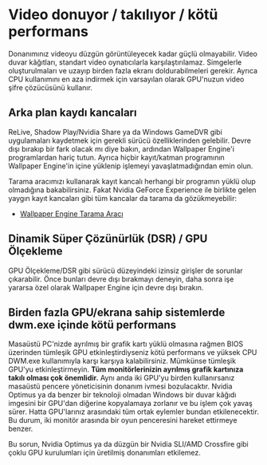 # Video donuyor / takılıyor / kötü performans

Donanımınız videoyu düzgün görüntüleyecek kadar güçlü olmayabilir. Video duvar kâğıtları, standart video oynatıcılarla karşılaştırılamaz. Simgelerle oluşturulmaları ve uzayıp birden fazla ekranı doldurabilmeleri gerekir. Ayrıca CPU kullanımını en aza indirmek için varsayılan olarak GPU'nuzun video şifre çözücüsünü kullanır.

## Arka plan kaydı kancaları
ReLive, Shadow Play/Nvidia Share ya da Windows GameDVR gibi uygulamaları kaydetmek için gerekli sürücü özelliklerinden gelebilir. Devre dışı bırakıp bir fark olacak mı diye bakın, ardından Wallpaper Engine'i programlardan hariç tutun. Ayrıca hiçbir kayıt/katman programının Wallpaper Engine'in içine yüklenip işlemeyi yavaşlatmadığından emin olun.

Tarama aracımızı kullanarak kayıt kancalı herhangi bir programın yüklü olup olmadığına bakabilirsiniz. Fakat Nvidia GeForce Experience ile birlikte gelen yaygın kayıt kancaları gibi tüm kancalar da tarama da gözükmeyebilir:

* [Wallpaper Engine Tarama Aracı](/debug/scantool.html)

## Dinamik Süper Çözünürlük (DSR) / GPU Ölçekleme
GPU Ölçekleme/DSR gibi sürücü düzeyindeki izinsiz girişler de sorunlar çıkarabilir. Önce bunları devre dışı bırakmayı deneyin, daha sonra işe yararsa özel olarak Wallpaper Engine için devre dışı bırakın.

## Birden fazla GPU/ekrana sahip sistemlerde dwm.exe içinde kötü performans
Masaüstü PC'nizde ayrılmış bir grafik kartı yüklü olmasına rağmen BIOS üzerinden tümleşik GPU etkinleştirdiyseniz kötü performans ve yüksek CPU DWM.exe kullanımıyla karşı karşıya kalabilirsiniz. Mümkünse tümleşik GPU'yu etkinleştirmeyin. **Tüm monitörlerinizin ayrılmış grafik kartınıza takılı olması çok önemlidir.** Aynı anda iki GPU'yu birden kullanırsanız masaüstü pencere yöneticisinin donanım ivmesi bozulacaktır. Nvidia Optimus ya da benzer bir teknoloji olmadan Windows bir duvar kâğıdı imgesini bir GPU'dan diğerine kopyalamaya zorlanır ve bu işlem çok yavaş sürer. Hatta GPU'larınız arasındaki tüm ortak eylemler bundan etkilenecektir. Bu durum, iki monitör arasında bir oyun penceresini hareket ettirmeye benzer.

Bu sorun, Nvidia Optimus ya da düzgün bir Nvidia SLI/AMD Crossfire gibi çoklu GPU kurulumları için üretilmiş donanımları etkilemez.
